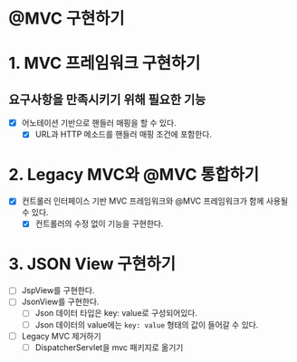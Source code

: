 # @MVC 구현하기

# 1. MVC 프레임워크 구현하기
## 요구사항을 만족시키기 위해 필요한 기능
- [x] 어노테이션 기반으로 핸들러 매핑을 할 수 있다.
  - [x] URL과 HTTP 메소드를 핸들러 매핑 조건에 포함한다.

# 2. Legacy MVC와 @MVC 통합하기
- [x] 컨트롤러 인터페이스 기반 MVC 프레임워크와 @MVC 프레임워크가 함께 사용될 수 있다.
  - [x] 컨트롤러의 수정 없이 기능을 구현한다.

# 3. JSON View 구현하기
- [ ] JspView를 구현한다.
- [ ] JsonView를 구현한다.
  - [ ] Json 데이터 타입은 key: value로 구성되어있다.
  - [ ] Json 데이터의 value에는 `key: value` 형태의 값이 들어갈 수 있다.
- [ ] Legacy MVC 제거하기
  - [ ] DispatcherServlet을 mvc 패키지로 옮기기
